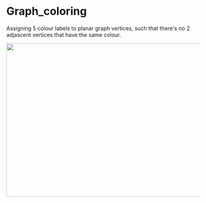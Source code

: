 # Graph_coloring
Assigning 5 colour labels to planar graph vertices, such that there's no 2 adjascent vertices that have the same colour.

<img src="https://user-images.githubusercontent.com/65451658/215811559-93193ba4-fbf5-4bf7-9f0b-5798477befc0.gif" width="600" height="400"/>


